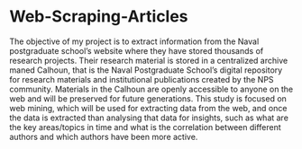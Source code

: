 # Web-Scraping-Articles

The objective of my project is to extract information from the Naval postgraduate school’s website where they have stored thousands of research projects. Their research material is stored in a centralized archive maned Calhoun, that is the Naval Postgraduate School’s digital repository for research materials and institutional publications created by the NPS community. Materials in the Calhoun are openly accessible to anyone on the web and will be preserved for future generations.
This study is focused on web mining, which will be used for extracting data from the web, and once the data is extracted than analysing that data for insights, such as what are the key areas/topics in time and what is the correlation between different authors and which authors have been more active.
